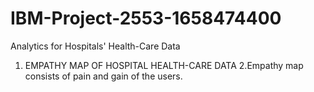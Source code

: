 # IBM-Project-2553-1658474400
Analytics for Hospitals' Health-Care Data
1. EMPATHY MAP OF HOSPITAL HEALTH-CARE DATA
2.Empathy map consists of pain and gain of the users.
